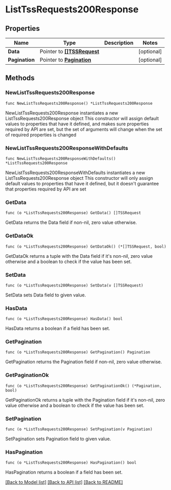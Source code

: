 # ListTssRequests200Response

## Properties

Name | Type | Description | Notes
------------ | ------------- | ------------- | -------------
**Data** | Pointer to [**[]TSSRequest**](TSSRequest.md) |  | [optional] 
**Pagination** | Pointer to [**Pagination**](Pagination.md) |  | [optional] 

## Methods

### NewListTssRequests200Response

`func NewListTssRequests200Response() *ListTssRequests200Response`

NewListTssRequests200Response instantiates a new ListTssRequests200Response object
This constructor will assign default values to properties that have it defined,
and makes sure properties required by API are set, but the set of arguments
will change when the set of required properties is changed

### NewListTssRequests200ResponseWithDefaults

`func NewListTssRequests200ResponseWithDefaults() *ListTssRequests200Response`

NewListTssRequests200ResponseWithDefaults instantiates a new ListTssRequests200Response object
This constructor will only assign default values to properties that have it defined,
but it doesn't guarantee that properties required by API are set

### GetData

`func (o *ListTssRequests200Response) GetData() []TSSRequest`

GetData returns the Data field if non-nil, zero value otherwise.

### GetDataOk

`func (o *ListTssRequests200Response) GetDataOk() (*[]TSSRequest, bool)`

GetDataOk returns a tuple with the Data field if it's non-nil, zero value otherwise
and a boolean to check if the value has been set.

### SetData

`func (o *ListTssRequests200Response) SetData(v []TSSRequest)`

SetData sets Data field to given value.

### HasData

`func (o *ListTssRequests200Response) HasData() bool`

HasData returns a boolean if a field has been set.

### GetPagination

`func (o *ListTssRequests200Response) GetPagination() Pagination`

GetPagination returns the Pagination field if non-nil, zero value otherwise.

### GetPaginationOk

`func (o *ListTssRequests200Response) GetPaginationOk() (*Pagination, bool)`

GetPaginationOk returns a tuple with the Pagination field if it's non-nil, zero value otherwise
and a boolean to check if the value has been set.

### SetPagination

`func (o *ListTssRequests200Response) SetPagination(v Pagination)`

SetPagination sets Pagination field to given value.

### HasPagination

`func (o *ListTssRequests200Response) HasPagination() bool`

HasPagination returns a boolean if a field has been set.


[[Back to Model list]](../README.md#documentation-for-models) [[Back to API list]](../README.md#documentation-for-api-endpoints) [[Back to README]](../README.md)



